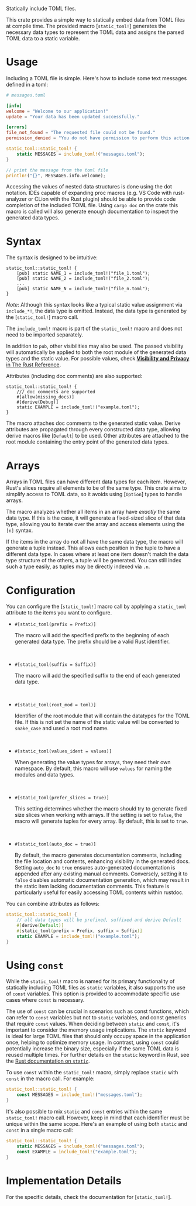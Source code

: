 Statically include TOML files.

This crate provides a simple way to statically embed data from TOML files at
compile time. The provided macro [`static_toml!`] generates the necessary
data types to represent the TOML data and assigns the parsed TOML data to a
static variable.

# Usage
Including a TOML file is simple.
Here's how to include some text messages defined in a toml:
```toml
# messages.toml

[info]
welcome = "Welcome to our application!"
update = "Your data has been updated successfully."

[errors]
file_not_found = "The requested file could not be found."
permission_denied = "You do not have permission to perform this action."
```

```rust
static_toml::static_toml! {
    static MESSAGES = include_toml!("messages.toml");
}

// print the message from the toml file
println!("{}", MESSAGES.info.welcome);
```
Accessing the values of nested data structures is done using the dot
notation. IDEs capable of expanding proc macros
(e.g. VS Code with rust-analyzer or CLion with the Rust plugin)
should be able to provide code completion of the included TOML file.
Using `cargo doc` on the crate this macro is called will also generate
enough documentation to inspect the generated data types.

# Syntax
The syntax is designed to be intuitive:
```rust,ignore
static_toml::static_toml! {
    [pub] static NAME_1 = include_toml!("file_1.toml");
    [pub] static NAME_2 = include_toml!("file_2.toml");
    ...
    [pub] static NAME_N = include_toml!("file_n.toml");
}
```
*Note*:
Although this syntax looks like a typical static value assignment via
`include_*!`, the data type is omitted.
Instead, the data type is generated by the [`static_toml!`] macro call.

The `include_toml!` macro is part of the `static_toml!` macro and does not
need to be imported separately.

In addition to `pub`, other visibilities may also be used.
The passed visibility will automatically be applied to both the root module
of the generated data types and the static value.
For possible values, check
[**Visibility and Privacy** in The Rust Reference](https://doc.rust-lang.org/stable/reference/visibility-and-privacy.html).

Attributes (including doc comments) are also supported:
```
static_toml::static_toml! {
    /// doc comments are supported
    #[allow(missing_docs)]
    #[derive(Debug)]
    static EXAMPLE = include_toml!("example.toml");
}
```
The macro attaches doc comments to the generated static value.
Derive attributes are propagated through every constructed data type,
allowing derive macros like [`Default`] to be used. Other attributes are
attached to the root module containing the entry point of the generated data
types.

# Arrays

Arrays in TOML files can have different data types for each item.
However, Rust's slices require all elements to be of the same type.
This crate aims to simplify access to TOML data, so it avoids using
[`Option`] types to handle arrays.

The macro analyzes whether all items in an array have *exactly* the same
data type. If this is the case, it will generate a fixed-sized slice of that
data type, allowing you to iterate over the array and access elements using
the `[n]` syntax.

If the items in the array do not all have the same data type, the macro will
generate a tuple instead.
This allows each position in the tuple to have a different data type.
In cases where at least one item doesn't match the data type structure of
the others, a tuple will be generated.
You can still index such a type easily, as tuples may be directly indexed
via `.n`.

# Configuration
You can configure the [`static_toml!`] macro call by applying a
`static_toml` attribute to the items you want to configure.

- `#[static_toml(prefix = Prefix)]`

  The macro will add the specified prefix to the beginning of each generated
  data type.
  The prefix should be a valid Rust identifier.

  <br>

- `#[static_toml(suffix = Suffix)]`

  The macro will add the specified suffix to the end of each generated data
  type.

  <br>

- `#[static_toml(root_mod = toml)]`

  Identifier of the root module that will contain the datatypes for the TOML
  file.
  If this is not set the name of the static value will be converted to
  `snake_case` and used a root mod name.

  <br>

- `#[static_toml(values_ident = values)]`

  When generating the value types for arrays, they need their own namespace.
  By default, this macro will use `values` for naming the modules and data
  types.

  <br>

- `#[static_toml(prefer_slices = true)]`

  This setting determines whether the macro should try to generate fixed
  size slices when working with arrays.
  If the setting is set to `false`, the macro will generate tuples for
  every array.
  By default, this is set to `true`.

  <br>

- `#[static_toml(auto_doc = true)]`

  By default, the macro generates documentation comments, including the file 
  location and contents, enhancing visibility in the generated docs. 
  Setting `auto_doc` to `true` ensures auto-generated documentation is appended 
  after any existing manual comments. 
  Conversely, setting it to `false` disables automatic documentation generation, 
  which may result in the static item lacking documentation comments. 
  This feature is particularly useful for easily accessing TOML contents within 
  rustdoc.

You can combine attributes as follows:
```rust
static_toml::static_toml! {
    // all data types will be prefixed, suffixed and derive Default
    #[derive(Default)]
    #[static_toml(prefix = Prefix, suffix = Suffix)]
    static EXAMPLE = include_toml!("example.toml");
}
```

# Using `const`
While the `static_toml!` macro is named for its primary functionality of 
statically including TOML files as `static` variables, it also supports the use 
of `const` variables. 
This option is provided to accommodate specific use cases where `const` is 
necessary.

The use of `const` can be crucial in scenarios such as const functions, which 
can refer to `const` variables but not to `static` variables, and const generics 
that require `const` values. 
When deciding between `static` and `const`, it's important to consider the 
memory usage implications. 
The `static` keyword is ideal for large TOML files that should only occupy space 
in the application once, helping to optimize memory usage. 
In contrast, using `const` could potentially increase the binary size, 
especially if the same TOML data is reused multiple times. 
For further details on the `static` keyword in Rust, see the 
[Rust documentation on `static`](https://doc.rust-lang.org/std/keyword.static.html).

To use `const` within the `static_toml!` macro, simply replace `static` with 
`const` in the macro call. 
For example:
```rust
static_toml::static_toml! {
    const MESSAGES = include_toml!("messages.toml");
}
```

It's also possible to mix `static` and `const` entries within the same 
`static_toml!` macro call. 
However, keep in mind that each identifier must be unique within the same scope. 
Here's an example of using both `static` and `const` in a single macro call:
```rust
static_toml::static_toml! {
    static MESSAGES = include_toml!("messages.toml");
    const EXAMPLE = include_toml!("example.toml");
}
```

# Implementation Details
For the specific details, check the documentation for [`static_toml!`].
